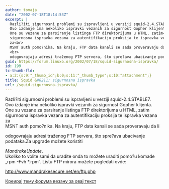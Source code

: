 ```yaml
---
author: tomaja
date: "2002-07-18T18:14:53Z"
excerpt: |
  Razli?iti sigurnosni problemi su ispravljeni u verziji squid-2.4.STABLE7.<br>
  Ovo izdanje ima nekoliko ispravki vezanih za sigurnost Gopher klijenta.<br>
  One su vezane za parsiranje listinga FTP direktorijuma u HTML, zatim<br>
  sigurnosna ispravka vezana za autentifikaciju proksija te ispravka vezana
  za<br>
  MSNT auth pomo?nika. Na kraju, FTP data kanali se sada proveravaju da li
  <br>
  odogovrajaju adresi traženog FTP servera, što spre?ava ubacivanje podataka.
guid: https://forum.linuxo.org/2002/07/18/squid-sigurnosna-ispravka/
id: 199
tc-thumb-fld:
- a:2:{s:9:"_thumb_id";b:0;s:11:"_thumb_type";s:10:"attachment";}
title: Squid &#8211; sigurnosna ispravka
url: /squid-sigurnosna-ispravka/
---
```

Razli?iti sigurnosni problemi su ispravljeni u verziji squid-2.4.STABLE7.  
Ovo izdanje ima nekoliko ispravki vezanih za sigurnost Gopher klijenta.  
One su vezane za parsiranje listinga FTP direktorijuma u HTML, zatim  
sigurnosna ispravka vezana za autentifikaciju proksija te ispravka vezana  
za  
MSNT auth pomo?nika. Na kraju, FTP data kanali se sada proveravaju da li  
  
odogovrajaju adresi traženog FTP servera, što spre?ava ubacivanje podataka.<!--break-->Za upgrade možete koristiti 

_MandrakeUpdate_.  
Ukoliko to volite sami da uradite onda to možete uraditi pomo?u komade  
&#8222;rpm -Fvh *.rpm&#8220;. Listu FTP mirora možete pogledati ovde:

<http://www.mandrakesecure.net/en/ftp.php>

[Креирај тему форума везану за овај текст](https://linuxo.org/nova-tema-na-forumu/?se_pid=199)